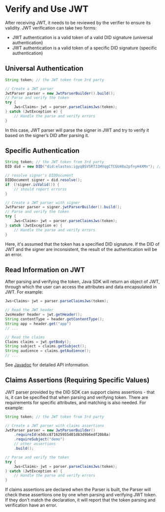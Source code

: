 # Verify and Use JWT

After receiving JWT, it needs to be reviewed by the verifier to ensure its validity. JWT verification can take two forms:

* JWT authentication is a valid token of a valid DID signature (universal authentication)
* JWT authentication is a valid token of a specific DID signature (specific authentication)

## Universal Authentication

```java
String token; // the JWT token from 3rd party

// Create a JWT parser
JwtParser parser = new JwtParserBuilder().build();
// Parse and verify the token
try {
    Jws<Claims> jwt = parser.parseClaimsJws(token);
} catch (JwtException e) {
    // Handle the parse and verify errors
}
```

In this case, JWT parser will parse the signer in JWT and try to verify it based on the signer’s DID after parsing it.

## Specific Authentication

```java
String token; // the JWT token from 3rd party
DID did = new DID("did:elastos:igyq8SV5RT33HVqgCTCGU48u2pfnyH4XMn"); // expected signer

// resolve signer's DIDDocument
DIDDocument signer = did.resolve();
if （!signer.isValid()) {
    // should report errorss
}

// Create a JWT parser with signer
JwtParser parser = signer.jwtParserBuilder().build();
// Parse and verify the token
try {
    Jws<Claims> jwt = parser.parseClaimsJws(token);
} catch (JwtException e) {
    // Handle the parse and verify errors
}
```

Here, it's assumed that the token has a specified DID signature. If the DID of JWT and the signer are inconsistent, the result of the authentication will be an error.

## Read Information on JWT

After parsing and verifying the token, Java SDK will return an object of JWT, through which the user can access the attributes and data encapsulated in JWT. For example:

```java
Jws<Claims> jwt = parser.parseClaimsJws(token);

// Read the JWT header
JwsHeader header = jwt.getHeader();
String contentType = header.getContentType();
String app = header.get("app")
// ...

// Read the claims
Claims claims = jwt.getBody();
String subject = claims.getSubject();
String audience = claims.getAudience();
// ...
```

See [Javadoc](https://todo/url/to/javadoc) for detailed API information.

## Claims Assertions (Requiring Specific Values)

JWT parser provided by the DID SDK can support claims assertions - that is, it can be specified that when parsing and verifying token. There are requirements for specific attributes, and matching is also needed. For example:

```java
String token; // the JWT token from 3rd party

// Create a JWT parser with claims assertions
JwtParser parser = new JwtParserBuilder()
    .requireId(e3dcc871625955d01d83d9b6edf20b8a)
    .requireSubject("demo")
    // other assertions
    .build();

// Parse and verify the token
try {
    Jws<Claims> jwt = parser.parseClaimsJws(token);
} catch (JwtException e) {
    // Handle the parse and verify errors
}
```

If claims assertions are declared when the Parser is built, the Parser will check these assertions one by one when parsing and verifying JWT token. If they don't match the declaration, it will report that the token parsing and verification have an error.
